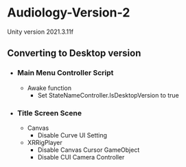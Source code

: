 # Audiology-Version-2

Unity version 2021.3.11f

## Converting to Desktop version
- ### Main Menu Controller Script
  - Awake function
      - Set StateNameController.IsDesktopVersion to true
- ### Title Screen Scene  
  -  Canvas
      - Disable Curve UI Setting
  -  XRRigPlayer
      - Disable Canvas Cursor GameObject
      - Disable CUI Camera Controller
 
